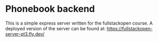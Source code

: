 # Phonebook backend
This is a simple express server written for the fullstackopen course. A deployed version of the server can be found at: https://fullstackopen-server-pt3.fly.dev/